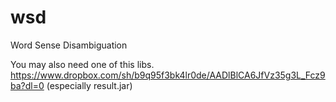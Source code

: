 # wsd
Word Sense Disambiguation

You may also need one of this libs. https://www.dropbox.com/sh/b9q95f3bk4lr0de/AADlBlCA6JfVz35g3L_Fcz9ba?dl=0 (especially result.jar)
